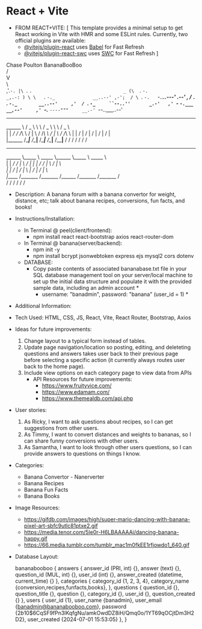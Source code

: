 # React + Vite

* FROM REACT+VITE: [
    This template provides a minimal setup to get React working in Vite with HMR and some ESLint rules.
    Currently, two official plugins are available:
    - [@vitejs/plugin-react](https://github.com/vitejs/vite-plugin-react/blob/main/packages/plugin-react/README.md) uses [Babel](https://babeljs.io/) for Fast Refresh
    - [@vitejs/plugin-react-swc](https://github.com/vitejs/vite-plugin-react-swc) uses [SWC](https://swc.rs/) for Fast Refresh
]

Chase Poulton
BananaBooBoo      
             /\
            V  \
             \  \
             \,'.`-.
             |\ `. `.                                  _
              (\  `. `-.                           _,.-: )
                \ \   `. `-._              __..--' ,-';  /
                 \ `.   `-.   `-..___..---'   _.--'  ,  /
                  `. `.    `-._        __..--'     ,'  /
                    `. `-_     ``--..''       _.-'   ,'
                      `-_ `-.___        __,--'     ,'
                         `-.__  `----"""     __.-'
                               `--..____..--'                         
__________    _____    _______      _____    _______      _____   
\______   \  /  _  \   \      \    /  _  \   \      \    /  _  \  
 |    |  _/ /  /_\  \  /   |   \  /  /_\  \  /   |   \  /  /_\  \ 
 |    |   \/    |    \/    |    \/    |    \/    |    \/    |    \
 |______  /\____|__  /\____|__  /\____|__  /\____|__  /\____|__  /
        \/         \/         \/         \/         \/         \/ 
__________ ________   ________ __________ ________   ________     
\______   \\_____  \  \_____  \\______   \\_____  \  \_____  \    
 |    |  _/ /   |   \  /   |   \|    |  _/ /   |   \  /   |   \   
 |    |   \/    |    \/    |    \    |   \/    |    \/    |    \  
 |______  /\_______  /\_______  /______  /\_______  /\_______  /  
        \/         \/         \/       \/         \/         \/   

* Description: A banana forum with a banana convertor for weight, 
    distance, etc; talk about banana recipes, conversions, fun facts, 
    and books! 

* Instructions/Installation:
    - In Terminal @ peel(client/frontend):
        - npm install react react-bootstrap axios react-router-dom
    - In Terminal @ banana(server/backend):
        - npm init -y
        - npm install bcrypt jsonwebtoken express ejs mysql2 cors dotenv
    - DATABASE:
        - Copy paste contents of associated bananabase.txt file in your SQL database management tool 
        on your server/local machine to set up the initial data structure and populate it with the 
        provided sample data, including an admin account *
            * username: "banadmin", password: "banana" (user_id = 1) *
        

* Additional Information:

* Tech Used: HTML, CSS, JS, React, Vite, React Router, Bootstrap, Axios

* Ideas for future improvements:
    1. Change layout to a typical form instead of tables.
    2. Update page navigation/location so posting, editing, and 
    deleteting questions and answers takes user back to their previous page before 
    selecting a specific action (it currently always routes user back to the home page).
    3. Include view options on each category page to view data from APIs
        - API Resources for future improvements:
            - https://www.fruityvice.com/
            - https://www.edamam.com/
            - https://www.themealdb.com/api.php

* User stories:
    1. As Ricky, I want to ask questions about recipes, so I can get suggestions from other users.
    2. As Timmy, I want to convert distances and weights to bananas, so I can share funny conversions with other users.
    3. As Samantha, I want to look through other users questions, so I can provide answers to questions on things I know.

* Categories:
    - Banana Convertor - Nanerverter
    - Banana Recipes
    - Banana Fun Facts
    - Banana Books

* Image Resources:
    - https://gifdb.com/images/high/super-mario-dancing-with-banana-pixel-art-sbfc9utlc81ptxe2.gif
    - https://media.tenor.com/5Ie0r-H6LBAAAAAj/dancing-banana-happy.gif
    - https://66.media.tumblr.com/tumblr_mac1m0fkEE1rfjowdo1_640.gif

* Database Layout:

    bananabooboo {
        answers {
            answer_id (PRI, int) {},
            answer (text) {},
            question_id (MUL, int) {},
            user_id (int) {},
            answer_created (datetime, current_time) {}
        },
        categories {
            category_id {1, 2, 3, 4},
            category_name {conversion,recipes,funfacts,books},
        },
        questions {
            question_id {},
            question_title {},
            question {},
            category_id {},
            user_id {},
            question_created {}
        },
        users {
            user_id {1},
            user_name {banadmin},
            user_email {banadmin@bananabooboo.com},
            password {$2b$10$6CqSF9fPn3lKqfgNu/amkOwdDZ8iH/Qmq0o/1YT69qOCjtDm3H2D2},
            user_created {2024-07-01 15:53:05}
        },
    }
